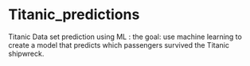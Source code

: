 # Titanic_predictions
Titanic Data set prediction using ML :  the goal: use machine learning to create a model that predicts which passengers survived the Titanic shipwreck.
